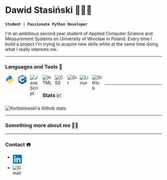 # Dawid Stasiński 👨🏻‍💻

**`Student | Passionate Python Developer`**

I'm an ambitious second year student of Applied Computer Science and Measurement Systems on University of Wrocław in Poland. Every time I build a project I'm trying to acquire new skills while at the same time doing what I really interests me.

---

### Languages and Tools 🧰

<img align="left" alt="Python" width="30px" style="padding-right:10px;" src="https://github.com/devicons/devicon/blob/master/icons/python/python-original.svg" />
<img align="left" alt="C++" width="30px" style="padding-right:10px;" src="https://github.com/devicons/devicon/blob/master/icons/cplusplus/cplusplus-original.svg" />
<img align="left" alt="JavaScript" width="30px" style="padding-right:10px;" src="https://cdn.jsdelivr.net/gh/devicons/devicon/icons/javascript/javascript-plain.svg" />
<img align="left" alt="HTML" width="30px" style="padding-right:10px;" src="https://cdn.jsdelivr.net/gh/devicons/devicon/icons/html5/html5-plain.svg" />
<img align="left" alt="CSS" width="30px" style="padding-right:10px;" src="https://cdn.jsdelivr.net/gh/devicons/devicon/icons/css3/css3-plain.svg" />
<img align="left" alt="Git" width="30px" style="padding-right:10px;" src="https://cdn.jsdelivr.net/gh/devicons/devicon/icons/git/git-original.svg" />
<img align="left" alt="Linux" width="30px" style="padding-right:10px;" src="https://cdn.jsdelivr.net/gh/devicons/devicon/icons/linux/linux-original.svg" />
<img align="left" alt="GitHub" width="30px" style="padding-right:10px;" src="https://cdn.jsdelivr.net/gh/devicons/devicon/icons/github/github-original.svg" />
<br>

---

### Stats 📈

![Korbielowski'a Github stats](https://github-readme-stats.vercel.app/api?username=Korbielowski&show_icons=true&theme=gruvbox)

---

### Something more about me 🙋🏻

<!--<details>
 <summary><h3>Something more about me 🙋🏻</h3></summary>
</details>
-->
---

### Contact ☎️
* <a href="www.linkedin.com/in/dawid-stasinski123"><img align="left" alt="LinkedIn Profile" width="30px" style="padding-right:10px;" src="https://github.com/devicons/devicon/blob/master/icons/linkedin/linkedin-original.svg"/></a>

* <a href="mailto:dawidstasinski12@gmail.com"><img align="left" alt="Gmail" width="30px" style="padding-right:10px;" src="https://upload.wikimedia.org/wikipedia/commons/7/7e/Gmail_icon_%282020%29.svg"/></a>
